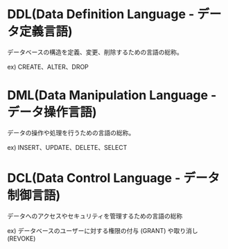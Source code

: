 # DDL(Data Definition Language - データ定義言語)

データベースの構造を定義、変更、削除するための言語の総称。

ex) CREATE、ALTER、DROP

# DML(Data Manipulation Language - データ操作言語)

データの操作や処理を行うための言語の総称。

ex) INSERT、UPDATE、DELETE、SELECT

# DCL(Data Control Language - データ制御言語)

データへのアクセスやセキュリティを管理するための言語の総称

ex) データベースのユーザーに対する権限の付与 (GRANT) や取り消し (REVOKE) 
